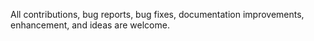 All contributions, bug reports, bug fixes, documentation improvements, enhancement, and ideas are welcome.
